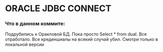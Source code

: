 # ORACLE JDBC CONNECT


### Что в данном коммите:

Подрубились к Оракловой БД. Пока просто Select * from dual. Все отработало. Все креденшиалы на всякий случай убил. Смотри только в локальной версии


